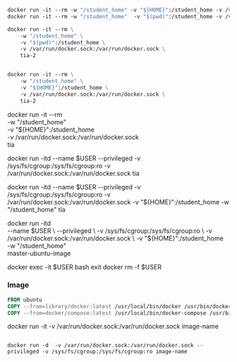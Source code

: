 
```Dockerfile

docker run -it --rm -w "/student_home" -v "${HOME}":/student_home -v /var/run/docker.sock:/var/run/docker.sock tia-2
docker run -it --rm -w "/student_home"  -v "$(pwd)":/student_home -v /var/run/docker.sock:/var/run/docker.sock tia-2

docker run -it --rm \
    -w "/student_home" \
    -v "$(pwd)":/student_home \
    -v /var/run/docker.sock:/var/run/docker.sock \
    tia-2


docker run -it --rm \
    -w "/student_home" \
    -v "${HOME}":/student_home \
    -v /var/run/docker.sock:/var/run/docker.sock \
    tia-2

```

docker run -it --rm \
    -w "/student_home" \
    -v "${HOME}":/student_home \
    -v /var/run/docker.sock:/var/run/docker.sock \
    tia


docker run -itd --name $USER --privileged -v /sys/fs/cgroup:/sys/fs/cgroup:ro -v /var/run/docker.sock:/var/run/docker.sock tia



docker run -itd --name $USER --privileged -v /sys/fs/cgroup:/sys/fs/cgroup:ro -v /var/run/docker.sock:/var/run/docker.sock -v "${HOME}":/student_home -w "/student_home" tia

docker run -itd \
    --name $USER \
    --privileged \
    -v /sys/fs/cgroup:/sys/fs/cgroup:ro \
    -v /var/run/docker.sock:/var/run/docker.sock \
    -v "${HOME}":/student_home \
    -w "/student_home" \
    master-ubuntu-image

docker exec -it $USER bash
exit
docker rm -f $USER


### Image
```Dockerfile
FROM ubuntu
COPY --from=library/docker:latest /usr/local/bin/docker /usr/bin/docker
COPY --from=docker/compose:latest /usr/local/bin/docker-compose /usr/bin/docker-compose
````
docker run -it  -v /var/run/docker.sock:/var/run/docker.sock image-name
```

docker run -d  -v /var/run/docker.sock:/var/run/docker.sock --privileged -v /sys/fs/cgroup:/sys/fs/cgroup:ro image-name
